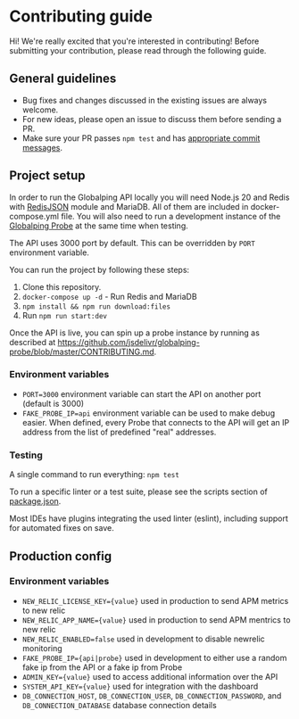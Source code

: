 # Contributing guide

Hi! We're really excited that you're interested in contributing! Before submitting your contribution, please read through the following guide.

## General guidelines

-   Bug fixes and changes discussed in the existing issues are always welcome.
-   For new ideas, please open an issue to discuss them before sending a PR.
-   Make sure your PR passes `npm test` and has [appropriate commit messages](https://github.com/jsdelivr/globalping/commits/master).

## Project setup

In order to run the Globalping API locally you will need Node.js 20 and Redis with [RedisJSON](https://oss.redis.com/redisjson/) module and MariaDB. All of them are included in docker-compose.yml file. You will also need to run a development instance of the [Globalping Probe](https://github.com/jsdelivr/globalping-probe) at the same time when testing.

The API uses 3000 port by default. This can be overridden by `PORT` environment variable.

You can run the project by following these steps:

1. Clone this repository.
2. `docker-compose up -d` - Run Redis and MariaDB
3. `npm install && npm run download:files`
4. Run `npm run start:dev`

Once the API is live, you can spin up a probe instance by running as described at https://github.com/jsdelivr/globalping-probe/blob/master/CONTRIBUTING.md.

### Environment variables
- `PORT=3000` environment variable can start the API on another port (default is 3000)
- `FAKE_PROBE_IP=api` environment variable can be used to make debug easier. When defined, every Probe
  that connects to the API will get an IP address from the list of predefined "real" addresses.

### Testing

A single command to run everything: `npm test`

To run a specific linter or a test suite, please see the scripts section of [package.json](package.json).

Most IDEs have plugins integrating the used linter (eslint), including support for automated fixes on save.

## Production config

### Environment variables

- `NEW_RELIC_LICENSE_KEY={value}` used in production to send APM metrics to new relic
- `NEW_RELIC_APP_NAME={value}` used in production to send APM mentrics to new relic
- `NEW_RELIC_ENABLED=false` used in development to disable newrelic monitoring
- `FAKE_PROBE_IP={api|probe}` used in development to either use a random fake ip from the API or a fake ip from Probe
- `ADMIN_KEY={value}` used to access additional information over the API
- `SYSTEM_API_KEY={value}` used for integration with the dashboard
- `DB_CONNECTION_HOST`, `DB_CONNECTION_USER`, `DB_CONNECTION_PASSWORD`, and `DB_CONNECTION_DATABASE` database connection details
